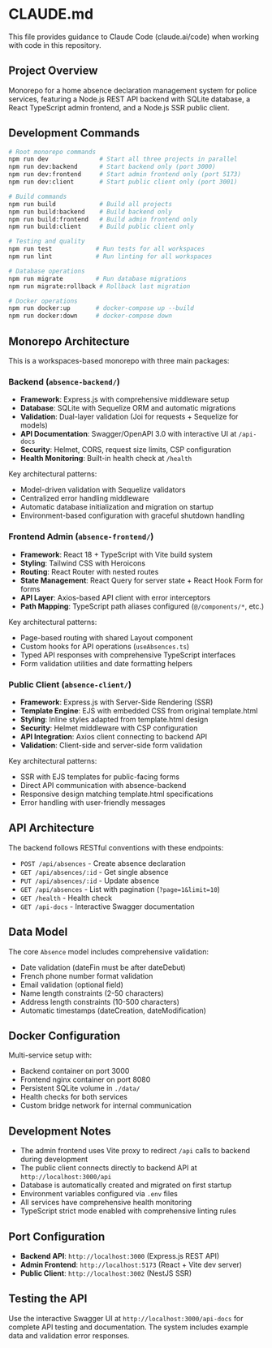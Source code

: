 # CLAUDE.md

This file provides guidance to Claude Code (claude.ai/code) when working with code in this repository.

## Project Overview

Monorepo for a home absence declaration management system for police services, featuring a Node.js REST API backend with SQLite database, a React TypeScript admin frontend, and a Node.js SSR public client.

## Development Commands

```bash
# Root monorepo commands
npm run dev              # Start all three projects in parallel
npm run dev:backend      # Start backend only (port 3000)
npm run dev:frontend     # Start admin frontend only (port 5173)
npm run dev:client       # Start public client only (port 3001)

# Build commands
npm run build            # Build all projects
npm run build:backend    # Build backend only
npm run build:frontend   # Build admin frontend only
npm run build:client     # Build public client only

# Testing and quality
npm run test            # Run tests for all workspaces
npm run lint            # Run linting for all workspaces

# Database operations
npm run migrate         # Run database migrations
npm run migrate:rollback # Rollback last migration

# Docker operations
npm run docker:up       # docker-compose up --build
npm run docker:down     # docker-compose down
```

## Monorepo Architecture

This is a workspaces-based monorepo with three main packages:

### Backend (`absence-backend/`)
- **Framework**: Express.js with comprehensive middleware setup
- **Database**: SQLite with Sequelize ORM and automatic migrations
- **Validation**: Dual-layer validation (Joi for requests + Sequelize for models)
- **API Documentation**: Swagger/OpenAPI 3.0 with interactive UI at `/api-docs`
- **Security**: Helmet, CORS, request size limits, CSP configuration
- **Health Monitoring**: Built-in health check at `/health`

Key architectural patterns:
- Model-driven validation with Sequelize validators
- Centralized error handling middleware
- Automatic database initialization and migration on startup
- Environment-based configuration with graceful shutdown handling

### Frontend Admin (`absence-frontend/`)
- **Framework**: React 18 + TypeScript with Vite build system
- **Styling**: Tailwind CSS with Heroicons
- **Routing**: React Router with nested routes
- **State Management**: React Query for server state + React Hook Form for forms
- **API Layer**: Axios-based API client with error interceptors
- **Path Mapping**: TypeScript path aliases configured (`@/components/*`, etc.)

Key architectural patterns:
- Page-based routing with shared Layout component
- Custom hooks for API operations (`useAbsences.ts`)
- Typed API responses with comprehensive TypeScript interfaces
- Form validation utilities and date formatting helpers

### Public Client (`absence-client/`)
- **Framework**: Express.js with Server-Side Rendering (SSR)
- **Template Engine**: EJS with embedded CSS from original template.html
- **Styling**: Inline styles adapted from template.html design
- **Security**: Helmet middleware with CSP configuration
- **API Integration**: Axios client connecting to backend API
- **Validation**: Client-side and server-side form validation

Key architectural patterns:
- SSR with EJS templates for public-facing forms
- Direct API communication with absence-backend
- Responsive design matching template.html specifications
- Error handling with user-friendly messages

## API Architecture

The backend follows RESTful conventions with these endpoints:
- `POST /api/absences` - Create absence declaration
- `GET /api/absences/:id` - Get single absence
- `PUT /api/absences/:id` - Update absence
- `GET /api/absences` - List with pagination (`?page=1&limit=10`)
- `GET /health` - Health check
- `GET /api-docs` - Interactive Swagger documentation

## Data Model

The core `Absence` model includes comprehensive validation:
- Date validation (dateFin must be after dateDebut)
- French phone number format validation
- Email validation (optional field)
- Name length constraints (2-50 characters)
- Address length constraints (10-500 characters)
- Automatic timestamps (dateCreation, dateModification)

## Docker Configuration

Multi-service setup with:
- Backend container on port 3000
- Frontend nginx container on port 8080
- Persistent SQLite volume in `./data/`
- Health checks for both services
- Custom bridge network for internal communication

## Development Notes

- The admin frontend uses Vite proxy to redirect `/api` calls to backend during development
- The public client connects directly to backend API at `http://localhost:3000/api`
- Database is automatically created and migrated on first startup
- Environment variables configured via `.env` files
- All services have comprehensive health monitoring
- TypeScript strict mode enabled with comprehensive linting rules

## Port Configuration

- **Backend API**: `http://localhost:3000` (Express.js REST API)
- **Admin Frontend**: `http://localhost:5173` (React + Vite dev server)
- **Public Client**: `http://localhost:3002` (NestJS SSR)

## Testing the API

Use the interactive Swagger UI at `http://localhost:3000/api-docs` for complete API testing and documentation. The system includes example data and validation error responses.